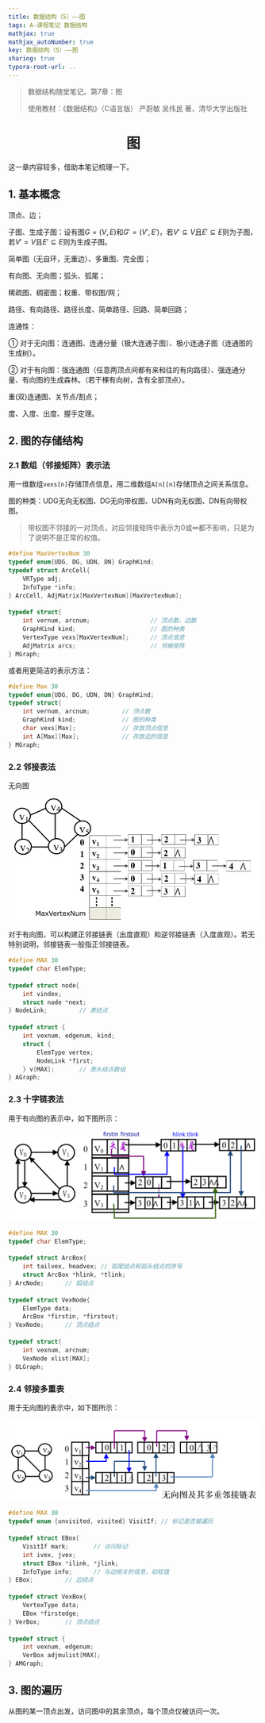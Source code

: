 ```yaml
---
title: 数据结构（5）——图
tags: A-课程笔记 数据结构
mathjax: true
mathjax_autoNumber: true
key: 数据结构（5）——图
sharing: true
typora-root-url: ..
---
```


> 数据结构随堂笔记。第7章：图
> 
> 使用教材：《数据结构》（C语言版）  严蔚敏 吴伟民 著，清华大学出版社

<!--more-->

<center><h1>图</h1></center>

这一章内容较多，借助本笔记梳理一下。

## 1. 基本概念

顶点、边；

子图、生成子图：设有图$G=(V,E)$和$G'=(V',E')$，若$V'\subseteq V$且$E'\subseteq E$则为子图，若$V'=V$且$E'\subseteq E$则为生成子图。

简单图（无自环，无重边）、多重图、完全图；

有向图、无向图；弧头、弧尾；

稀疏图、稠密图；权重、带权图/网；

路径、有向路径、路径长度、简单路径、回路、简单回路；

连通性：

① 对于无向图：连通图、连通分量（极大连通子图）、极小连通子图（连通图的生成树）。

② 对于有向图：强连通图（任意两顶点间都有来和往的有向路径）、强连通分量、有向图的生成森林。（若干棵有向树，含有全部顶点）。

重(双)连通图、关节点/割点；

度、入度、出度、握手定理。

## 2. 图的存储结构

### 2.1 数组（邻接矩阵）表示法

用一维数组`vexs[n]`存储顶点信息，用二维数组`A[n][n]`存储顶点之间关系信息。

图的种类：UDG无向无权图、DG无向带权图、UDN有向无权图、DN有向带权图。

> 带权图不邻接的一对顶点，对应邻接矩阵中表示为0或∞都不影响，只是为了说明不是正常的权值。

``` c
#define MaxVertexNum 30
typedef enum{UDG, DG, UDN, DN} GraphKind;
typedef struct ArcCell{
    VRType adj;
    InfoType *info;
} ArcCell, AdjMatrix[MaxVertexNum][MaxVertexNum];

typedef struct{
    int vernum, arcnum;                 // 顶点数，边数
    GraphKind kind;                     // 图的种类
    VertexType vexs[MaxVertexNum];      // 顶点信息
    AdjMatrix arcs;                     // 邻接矩阵
} MGraph;
```

或者用更简洁的表示方法：

``` c
#define Max 30
typedef enum{UDG, DG, UDN, DN} GraphKind;
typedef struct{
    int vernum, arcnum;         // 顶点数
    GraphKind kind;             // 图的种类
    char vexs[Max];             // 存放顶点信息
    int A[Max][Max];            // 存放边的信息
} MGraph;
```

### 2.2 邻接表法

无向图

<center><img src="/assets/images/数据结构/7.1.png" alt="7.1" style="zoom: 100%;" /></center>

对于有向图，可以构建正邻接链表（出度直观）和逆邻接链表（入度直观）。若无特别说明，邻接链表一般指正邻接链表。

``` c
#define MAX 30
typedef char ElemType;

typedef struct node{
    int vindex;
    struct node *next;
} NodeLink;         // 表结点

typedef struct {
    int vexnum, edgenum, kind;
    struct {
        ElemType vertex;
        NodeLink *first;
    } v[MAX];       // 表头结点数组
} AGraph;
```

### 2.3 十字链表法

用于有向图的表示中，如下图所示：

<center><img src="/assets/images/数据结构/7.2.png" alt="7.2" style="zoom: 100%;" /></center>

``` c
#define MAX 30
typedef char ElemType;

typedef struct ArcBox{
    int tailvex, headvex; // 弧尾结点和弧头结点的序号
    struct ArcBox *hlink, *tlink;
} ArcNode;      // 弧结点

typedef struct VexNode{
    ElemType data;
    ArcBox *firstin, *firstout;
} VexNode;      // 顶点结点

typedef struct{
    int vexnum, arcnum;
    VexNode xlist[MAX];
} OLGraph;
```

### 2.4 邻接多重表

用于无向图的表示中，如下图所示：

<center><img src="/assets/images/数据结构/7.3.png" alt="7.3" style="zoom: 100%;" /></center>

``` c
#define MAX 30
typedef enum {unvisited, visited} VisitIf; // 标记是否被遍历

typedef struct EBox{
    VisitIf mark;       // 访问标记
    int ivex, jvex;
    struct EBox *ilink, *jlink;
    InfoType info;      // 与边相关的信息，如权值
} EBox;         // 边结点

typedef struct VexBox{
    VertexType data;
    EBox *firstedge;
} VerBox;       // 顶点结点

typedef struct {
    int vexnum, edgenum;
    VerBox adjmulist[MAX];
} AMGraph;
```

## 3. 图的遍历

从图的某一顶点出发，访问图中的其余顶点，每个顶点仅被访问一次。

